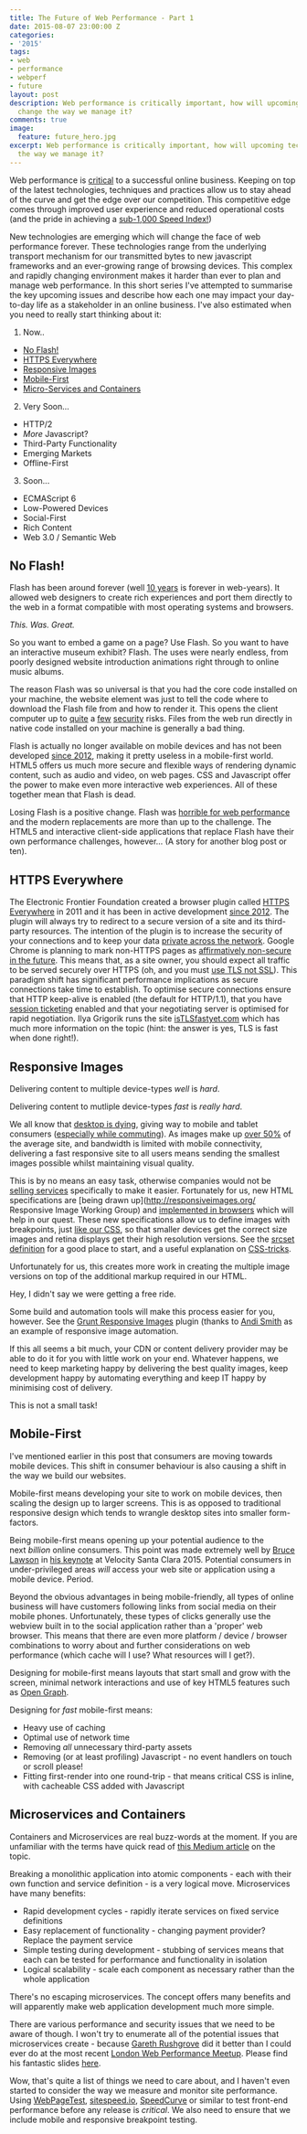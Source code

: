 ```yaml
---
title: The Future of Web Performance - Part 1
date: 2015-08-07 23:00:00 Z
categories:
- '2015'
tags:
- web
- performance
- webperf
- future
layout: post
description: Web performance is critically important, how will upcoming technologies
  change the way we manage it?
comments: true
image:
  feature: future_hero.jpg
excerpt: Web performance is critically important, how will upcoming technologies change
  the way we manage it?
---
```


Web performance is [critical](/2015/web-performance-optimisation-basics/) to a successful online business.
Keeping on top of the latest technologies, techniques and practices allow us to stay ahead of the curve and get the edge over our competition.
This competitive edge comes through improved user experience and reduced operational costs (and the pride in achieving a [sub-1,000 Speed Index!](http://www.sitepoint.com/speed-index-measuring-page-load-time-different-way/))

New technologies are emerging which will change the face of web performance forever.
These technologies range from the underlying transport mechanism for our transmitted bytes to new javascript frameworks and an ever-growing range of browsing devices.
This complex and rapidly changing environment makes it harder than ever to plan and manage web performance.
In this short series I've attempted to summarise the key upcoming issues and describe how each one may impact your day-to-day life as a stakeholder in an online business.
I've also estimated when you need to really start thinking about it:

1. Now..
  *	[No Flash!](#noflash)
  *	[HTTPS Everywhere](#https)
  *	[Responsive Images](#responsive)
  *	[Mobile-First](#mobile)
  *	[Micro-Services and Containers](#micro)
2. Very Soon...
  * HTTP/2
  * _More_ Javascript?
  * Third-Party Functionality
  *	Emerging Markets
  *	Offline-First
3. Soon...
  *	ECMAScript 6
  *	Low-Powered Devices
  *	Social-First
  *	Rich Content
  *	Web 3.0 / Semantic Web

  
## <a name='noflash'></a>No Flash!

Flash has been around forever (well [10 years](https://en.wikipedia.org/wiki/Adobe_Flash#Macromedia) is forever in web-years).
It allowed web designers to create rich experiences and port them directly to the web in a format compatible with most operating systems and browsers.

_This. Was. Great._

So you want to embed a game on a page? Use Flash. So you want to have an interactive museum exhibit? Flash.
The uses were nearly endless, from poorly designed website introduction animations right through to online music albums.

The reason Flash was so universal is that you had the core code installed on your machine, the website element was just to tell the code where to download the Flash file from and how to render it.
This opens the client computer up to [quite](http://www.theguardian.com/technology/2015/jul/08/warning-adobe-flash-vulnerability-hacking-team-leak) a [few](http://blog.trendmicro.com/trendlabs-security-intelligence/analyzing-cve-2015-0311-flash-zero-day-vulnerability/) [security](http://www.computerweekly.com/news/4500248673/Adobe-patches-Flash-Player-vulnerability-CVE-2015-3113) risks.
Files from the web run directly in native code installed on your machine is generally a bad thing.

Flash is actually no longer available on mobile devices and has not been developed [since 2012](http://www.techhive.com/article/258574/adobe_says_no_flash_player_for_android_41_plans_to_withdraw_app_on_aug_15.html), making it pretty useless in a mobile-first world.
HTML5 offers us much more secure and flexible ways of rendering dynamic content, such as audio and video, on web pages.
CSS and Javascript offer the power to make even more interactive web experiences.
All of these together mean that Flash is dead.

Losing Flash is a positive change. Flash was [horrible for web performance](https://www.apple.com/hotnews/thoughts-on-flash/) and the modern replacements are more than up to the challenge.
The HTML5 and interactive client-side applications that replace Flash have their own performance challenges, however... (A story for another blog post or ten).  


## <a name='https'></a>HTTPS Everywhere

The Electronic Frontier Foundation created a browser plugin called [HTTPS Everywhere](https://www.eff.org/Https-everywhere) in 2011 and it has been in active development [since 2012](https://github.com/EFForg/https-everywhere/graphs/contributors).
The plugin will always try to redirect to a secure version of a site and its third-party resources. The intention of the plugin is to increase the security of your connections and to keep your data [private across the network](http://mashable.com/2011/05/31/https-web-security/ "Web Security: Why You Should Always Use HTTPS").
Google Chrome is planning to mark non-HTTPS pages as [affirmatively non-secure in the future](https://www.chromium.org/Home/chromium-security/marking-http-as-non-secure).
This means that, as a site owner, you should expect all traffic to be served securely over HTTPS (oh, and you must [use TLS not SSL](https://tools.ietf.org/html/rfc7568)).
This paradigm shift has significant performance implications as secure connections take time to establish.
To optimise secure connections ensure that HTTP keep-alive is enabled (the default for HTTP/1.1), that you have [session ticketing](http://chimera.labs.oreilly.com/books/1230000000545/ch04.html#_session_tickets) enabled and that your negotiating server is optimised for rapid negotiation.
Ilya Grigorik runs the site [isTLSfastyet.com](https://istlsfastyet.com/) which has much more information on the topic (hint: the answer is yes, TLS is fast when done right!).


## <a name='responsive'></a>Responsive Images

Delivering content to multiple device-types *well* is _hard_.

Delivering content to mutliple device-types *fast* is _really hard_.

We all know that [desktop is dying](http://qz.com/393553/the-desktop-is-dying-and-mobile-is-winning-in-news-like-everything-else/), giving way to mobile and tablet consumers ([especially while commuting](http://internetretailing.net/2015/07/consumers-to-spend-9-3bn-shopping-on-mobile-while-they-commute-study-finds/ "Consumers to spend £9.3bn shopping on mobile while they commute")).
As images make up [over 50%](http://httparchive.org/interesting.php#bytesperpage) of the average site, and bandwidth is limited with mobile connectivity, delivering a fast responsive site to all users means sending the smallest images possible whilst maintaining visual quality.

This is by no means an easy task, otherwise companies would not be [selling services](https://www.resrc.it/) specifically to make it easier.
Fortunately for us, new HTML specifications are [being drawn up](http://responsiveimages.org/ Responsive Image Working Group) and [implemented in browsers](http://caniuse.com/#feat=srcset "CanIUse.com / SrcSet") which will help in our quest.
These new specifications allow us to define images with breakpoints, just [like our CSS](https://css-tricks.com/css-media-queries/), so that smaller devices get the correct size images and retina displays get their high resolution versions.
See the [srcset definition](http://www.w3.org/html/wg/drafts/html/master/semantics.html#attr-img-srcset) for a good place to start, and a useful explanation on [CSS-tricks](https://css-tricks.com/responsive-images-youre-just-changing-resolutions-use-srcset/).

Unfortunately for us, this creates more work in creating the multiple image versions on top of the additional markup required in our HTML.

Hey, I didn't say we were getting a free ride.

Some build and automation tools will make this process easier for you, however. See the [Grunt Responsive Images](https://github.com/andismith/grunt-responsive-images) plugin (thanks to [Andi Smith](https://twitter.com/andismith "Andi Smith on Twitter") as an example of responsive image automation.

If this all seems a bit much, your CDN or content delivery provider may be able to do it for you with little work on your end. Whatever happens, we need to keep marketing happy by delivering the best quality images, keep development happy by automating everything and keep IT happy by minimising cost of delivery.

This is not a small task!


## <a name='mobile'></a>Mobile-First

I've mentioned earlier in this post that consumers are moving towards mobile devices.
This shift in consumer behaviour is also causing a shift in the way we build our websites.

Mobile-first means developing your site to work on mobile devices, then scaling the design up to larger screens.
This is as opposed to traditional responsive design which tends to wrangle desktop sites into smaller form-factors.

Being mobile-first means opening up your potential audience to the next _billion_ online consumers.
This point was made extremely well by [Bruce Lawson](https://twitter.com/brucel "Bruce Lawson on Twitter") in [his keynote](https://www.youtube.com/watch?v=BHO70H9tvqo) at Velocity Santa Clara 2015.
Potential consumers in under-privileged areas *will* access your web site or application using a mobile device. Period.

Beyond the obvious advantages in being mobile-friendly, all types of online business will have customers following links from social media on their mobile phones.
Unfortunately, these types of clicks generally use the webview built in to the social application rather than a 'proper' web browser.
This means that there are even more platform / device / browser combinations to worry about and further considerations on web performance (which cache will I use? What resources will I get?).

Designing for mobile-first means layouts that start small and grow with the screen, minimal network interactions and use of key HTML5 features such as [Open Graph](http://ogp.me/).

Designing for _fast_ mobile-first means:

*   Heavy use of caching
*   Optimal use of network time
*   Removing _all_ unnecessary third-party assets
*   Removing (or at least profiling) Javascript - no event handlers on touch or scroll please!
*   Fitting first-render into one round-trip - that means critical CSS is inline, with cacheable CSS added with Javascript


## <a name='micro'></a>Microservices and Containers

Containers and Microservices are real buzz-words at the moment.
If you are unfamiliar with the terms have quick read of [this Medium article](https://medium.com/aws-activate-startup-blog/using-containers-to-build-a-microservices-architecture-6e1b8bacb7d1) on the topic.

Breaking a monolithic application into atomic components - each with their own function and service definition - is a very logical move.
Microservices have many benefits:

*   Rapid development cycles - rapidly iterate services on fixed service definitions
*   Easy replacement of functionality - changing payment provider? Replace the payment service
*   Simple testing during development - stubbing of services means that each can be tested for performance and functionality in isolation
*   Logical scalability - scale each component as necessary rather than the whole application

There's no escaping microservices. The concept offers many benefits and will apparently make web application development much more simple.

There are various performance and security issues that we need to be aware of though. 
I won't try to enumerate all of the potential issues that microservices create - because [Gareth Rushgrove](https://twitter.com/garethr "Gareth Rushgrove on Twitter") did it better than I could ever do at the most recent [London Web Performance Meetup](http://www.meetup.com/London-Web-Performance-Group/).
Please find his fantastic slides [here](https://speakerdeck.com/garethr/containers-and-microservices-make-performance-worse).

Wow, that's quite a list of things we need to care about, and I haven't even started to consider the way we measure and monitor site performance.
Using [WebPageTest](https://webpagetest.org/), [sitespeed.io](http://www.sitespeed.io/), [SpeedCurve](https://speedcurve.com/) or similar to test front-end performance before any release is _critical_.
We also need to ensure that we include mobile and responsive breakpoint testing.
